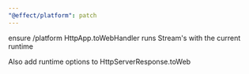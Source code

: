 ```yaml
---
"@effect/platform": patch
---
```


ensure /platform HttpApp.toWebHandler runs Stream's with the current runtime

Also add runtime options to HttpServerResponse.toWeb
